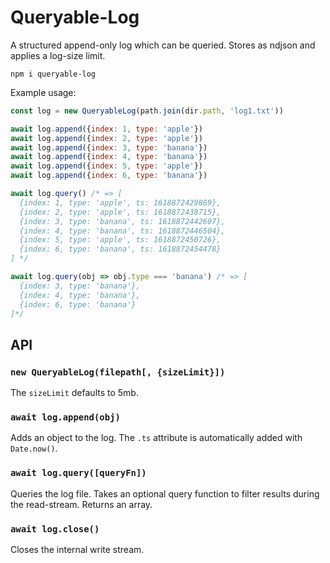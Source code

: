 # Queryable-Log

A structured append-only log which can be queried. Stores as ndjson and applies a log-size limit.

```
npm i queryable-log
```

Example usage:

```js
const log = new QueryableLog(path.join(dir.path, 'log1.txt'))

await log.append({index: 1, type: 'apple'})
await log.append({index: 2, type: 'apple'})
await log.append({index: 3, type: 'banana'})
await log.append({index: 4, type: 'banana'})
await log.append({index: 5, type: 'apple'})
await log.append({index: 6, type: 'banana'})

await log.query() /* => [
  {index: 1, type: 'apple', ts: 1618872429869},
  {index: 2, type: 'apple', ts: 1618872438715},
  {index: 3, type: 'banana', ts: 1618872442607},
  {index: 4, type: 'banana', ts: 1618872446504},
  {index: 5, type: 'apple', ts: 1618872450726},
  {index: 6, type: 'banana', ts: 1618872454478}
] */

await log.query(obj => obj.type === 'banana') /* => [
  {index: 3, type: 'banana'},
  {index: 4, type: 'banana'},
  {index: 6, type: 'banana'}
]*/
```

## API

### `new QueryableLog(filepath[, {sizeLimit}])`

The `sizeLimit` defaults to 5mb.

### `await log.append(obj)`

Adds an object to the log. The `.ts` attribute is automatically added with `Date.now()`.

### `await log.query([queryFn])`

Queries the log file. Takes an optional query function to filter results during the read-stream. Returns an array.

### `await log.close()`

Closes the internal write stream.